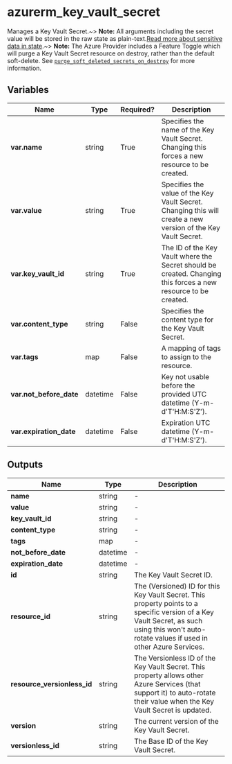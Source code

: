 # azurerm_key_vault_secret

Manages a Key Vault Secret.~> **Note:** All arguments including the secret value will be stored in the raw state as plain-text.[Read more about sensitive data in state](/docs/state/sensitive-data.html).~> **Note:** The Azure Provider includes a Feature Toggle which will purge a Key Vault Secret resource on destroy, rather than the default soft-delete. See [`purge_soft_deleted_secrets_on_destroy`](https://registry.terraform.io/providers/hashicorp/azurerm/latest/docs/guides/features-block#purge_soft_deleted_secrets_on_destroy) for more information.

## Variables

| Name | Type | Required? |  Description |
| ---- | ---- | --------- |  ----------- |
| **var.name** | string | True | Specifies the name of the Key Vault Secret. Changing this forces a new resource to be created. | 
| **var.value** | string | True | Specifies the value of the Key Vault Secret. Changing this will create a new version of the Key Vault Secret. | 
| **var.key_vault_id** | string | True | The ID of the Key Vault where the Secret should be created. Changing this forces a new resource to be created. | 
| **var.content_type** | string | False | Specifies the content type for the Key Vault Secret. | 
| **var.tags** | map | False | A mapping of tags to assign to the resource. | 
| **var.not_before_date** | datetime | False | Key not usable before the provided UTC datetime (Y-m-d'T'H:M:S'Z'). | 
| **var.expiration_date** | datetime | False | Expiration UTC datetime (Y-m-d'T'H:M:S'Z'). | 



## Outputs

| Name | Type | Description |
| ---- | ---- | --------- | 
| **name** | string  | - | 
| **value** | string  | - | 
| **key_vault_id** | string  | - | 
| **content_type** | string  | - | 
| **tags** | map  | - | 
| **not_before_date** | datetime  | - | 
| **expiration_date** | datetime  | - | 
| **id** | string  | The Key Vault Secret ID. | 
| **resource_id** | string  | The (Versioned) ID for this Key Vault Secret. This property points to a specific version of a Key Vault Secret, as such using this won't auto-rotate values if used in other Azure Services. | 
| **resource_versionless_id** | string  | The Versionless ID of the Key Vault Secret. This property allows other Azure Services (that support it) to auto-rotate their value when the Key Vault Secret is updated. | 
| **version** | string  | The current version of the Key Vault Secret. | 
| **versionless_id** | string  | The Base ID of the Key Vault Secret. | 
